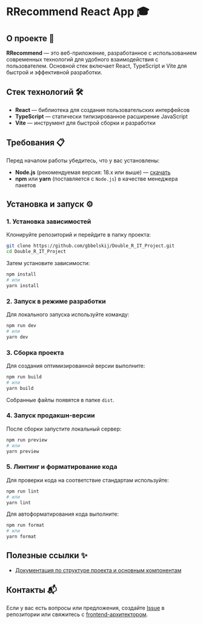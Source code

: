 # RRecommend React App 🎓

## О проекте 📌

**RRecommend** — это веб-приложение, разработанное с использованием современных технологий для удобного взаимодействия с пользователем. Основной стек включает React, TypeScript и Vite для быстрой и эффективной разработки.

## Стек технологий 🛠️

- **React** — библиотека для создания пользовательских интерфейсов
- **TypeScript** — статически типизированное расширение JavaScript
- **Vite** — инструмент для быстрой сборки и разработки

## Требования 📋

Перед началом работы убедитесь, что у вас установлены:

- **Node.js** (рекомендуемая версия: 18.x или выше) — [скачать](https://nodejs.org/en/download/current)
- **npm** или **yarn** (поставляется с `Node.js`) в качестве менеджера пакетов

## Установка и запуск ⚙️

### 1. Установка зависимостей

Клонируйте репозиторий и перейдите в папку проекта:

```bash
git clone https://github.com/gbbelskij/Double_R_IT_Project.git
cd Double_R_IT_Project
```

Затем установите зависимости:

```bash
npm install
# или
yarn install
```

### 2. Запуск в режиме разработки

Для локального запуска используйте команду:

```bash
npm run dev
# или
yarn dev
```

### 3. Сборка проекта

Для создания оптимизированной версии выполните:

```bash
npm run build
# или
yarn build
```

Собранные файлы появятся в папке `dist`.

### 4. Запуск продакшн-версии

После сборки запустите локальный сервер:

```bash
npm run preview
# или
yarn preview
```

### 5. Линтинг и форматирование кода

Для проверки кода на соответствие стандартам используйте:

```bash
npm run lint
# или
yarn lint
```

Для автоформатирования кода выполните:

```bash
npm run format
# или
yarn format
```

## Полезные ссылки ✨

- [Документация по структуре проекта и основным компонентам](./https://docs.google.com/document/d/12MwzkmB4HrFBlM5pr4qVzB-1YQn_VAzYhoXtZMz411A/edit?usp=sharing)

## Контакты 📬

Если у вас есть вопросы или предложения, создайте [Issue](https://github.com/gbbelskij/Double_R_IT_Project/issues) в репозитории или свяжитесь с [frontend-архитектором](https://github.com/Winterfulllll).
